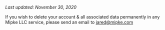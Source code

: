 *Last updated: November 30, 2020*

If you wish to delete your account & all associated data permanently in any Mipke LLC service,
please send an email to jared@mipke.com
